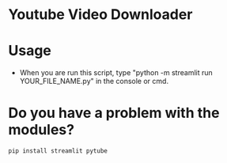 # Youtube Video Downloader #

# Usage

- When you are run this script, type "python -m streamlit run YOUR_FILE_NAME.py" in the console or cmd.

# Do you have a problem with the modules?

```pip install streamlit pytube```

